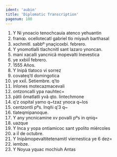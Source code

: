 ```yaml
---
ident: 'aubin'
title: 'Diplomatic Transcription'
pagenum: 100
---
```

1.	Y Ni ynoacio tenochcauia atenco yehuantin
2.	franꝏ. ocellotecatl gabriel tlo miyauh barthasal
3.	xochmitl. sabbº ynaҫicoxbi. febrero. 
4.	Y ynomotlalli tlachcnitl sant lazaro ynoncan.
5.	mani xacalli yancnicã mopevalti Inevestica
6.	ye xxbiiİ febrero.
7.	1555 Años.
8.	Y Inipã tlatoco vi sorrez
9.	covateqʹtl domingotica
10.  ye xxiİ. Setiembre. qʹto
11.  Inlones motecazmacevali
12.  ontzoncalli ypa nauhtec=
13.  pãtli õmatlatli yvã qto. Iintechmone
14.  qʹz ospital yamo q~tzaz ynoca q~los
15.  centzontli pºs. Inqñi qʹ3 q~
16.  tlateqmipanoque.
17.  Y any yncnicamine xv povalli pºs in qniq=
18.  uazque
19.  Y Inca y yopa ontiamicoc sant ypolito miércoles
20.  a iİ de octubre.
21.  Y Inipãmopevaltitetenamitl viernestica ye 6 dez=
22.  iembze.
23.  Y Noyua yquac mochiuh Antas
